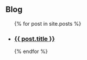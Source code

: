## Blog
<ul>
  {% for post in site.posts %}
    <li>
      <h3><a href=".{{ post.url }}">{{ post.title }}</a></h3>
    </li>
  {% endfor %}
</ul>